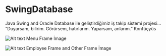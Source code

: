 # SwingDatabase
Java Swing and Oracle Database ile geliştirdiğimiz iş takip sistemi projesi... 
“Duyarsam, bilirim. Görürsem, hatırlarım. Yaparsam, anlarım.” Konfüçyüs



![Alt text](https://github.com/ilyasaglar/SwingDatabase/blob/master/menu%20frame%20image.PNG "Optional title")
Menu Frame İmage



![Alt text](https://github.com/ilyasaglar/SwingDatabase/blob/master/employee%20frame%20image.PNG "Optional title")
Employee Frame and Other Frame İmage

